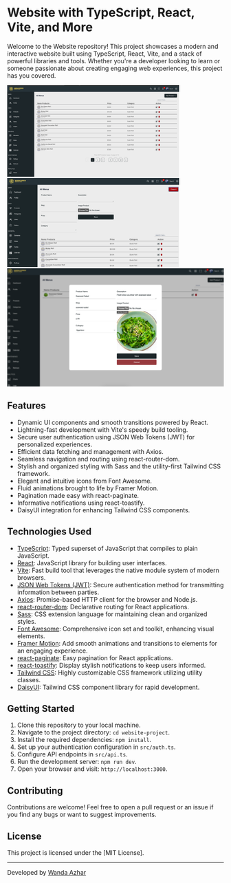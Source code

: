 # Website with TypeScript, React, Vite, and More

Welcome to the Website repository! This project showcases a modern and interactive website built using TypeScript, React, Vite, and a stack of powerful libraries and tools. Whether you're a developer looking to learn or someone passionate about creating engaging web experiences, this project has you covered.

<img src="public/ss_1.png" alt="Screenshot" width="400"/> <img src="public/ss_2.png" alt="Screenshot" width="400"/>
<img src="public/ss_3.png" alt="Screenshot" width="800"/>
## Features

- Dynamic UI components and smooth transitions powered by React.
- Lightning-fast development with Vite's speedy build tooling.
- Secure user authentication using JSON Web Tokens (JWT) for personalized experiences.
- Efficient data fetching and management with Axios.
- Seamless navigation and routing using react-router-dom.
- Stylish and organized styling with Sass and the utility-first Tailwind CSS framework.
- Elegant and intuitive icons from Font Awesome.
- Fluid animations brought to life by Framer Motion.
- Pagination made easy with react-paginate.
- Informative notifications using react-toastify.
- DaisyUI integration for enhancing Tailwind CSS components.

## Technologies Used

- [TypeScript](https://www.typescriptlang.org): Typed superset of JavaScript that compiles to plain JavaScript.
- [React](https://reactjs.org): JavaScript library for building user interfaces.
- [Vite](https://vitejs.dev): Fast build tool that leverages the native module system of modern browsers.
- [JSON Web Tokens (JWT)](https://jwt.io): Secure authentication method for transmitting information between parties.
- [Axios](https://axios-http.com): Promise-based HTTP client for the browser and Node.js.
- [react-router-dom](https://reactrouter.com): Declarative routing for React applications.
- [Sass](https://sass-lang.com): CSS extension language for maintaining clean and organized styles.
- [Font Awesome](https://fontawesome.com): Comprehensive icon set and toolkit, enhancing visual elements.
- [Framer Motion](https://www.framer.com/motion/): Add smooth animations and transitions to elements for an engaging experience.
- [react-paginate](https://www.npmjs.com/package/react-paginate): Easy pagination for React applications.
- [react-toastify](https://fkhadra.github.io/react-toastify): Display stylish notifications to keep users informed.
- [Tailwind CSS](https://tailwindcss.com): Highly customizable CSS framework utilizing utility classes.
- [DaisyUI](https://daisyui.com): Tailwind CSS component library for rapid development.

## Getting Started

1. Clone this repository to your local machine.
2. Navigate to the project directory: `cd website-project`.
3. Install the required dependencies: `npm install`.
4. Set up your authentication configuration in `src/auth.ts`.
5. Configure API endpoints in `src/api.ts`.
6. Run the development server: `npm run dev`.
7. Open your browser and visit: `http://localhost:3000`.

## Contributing

Contributions are welcome! Feel free to open a pull request or an issue if you find any bugs or want to suggest improvements.

## License

This project is licensed under the [MIT License].

---

Developed by [Wanda Azhar](https://github.com/wandaazhar007)
